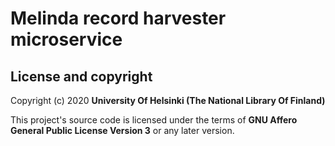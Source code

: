 # Melinda record harvester microservice

## License and copyright

Copyright (c) 2020 **University Of Helsinki (The National Library Of Finland)**

This project's source code is licensed under the terms of **GNU Affero General Public License Version 3** or any later version.
